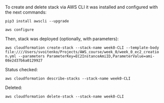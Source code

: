 To create and delete stack via AWS CLI it was installed and configured with the next commands:

`pip3 install awscli --upgrade`

`aws configure`

Then, stack was deployed (optionally, with parameters):

`aws cloudformation create-stack --stack-name week0-CLI --template-body file:////Users/svoitenko/Projects/AWS_course/week_0/week_0_ec2_creation.yml --parameters ParameterKey=EC2InstanceAmiID,ParameterValue=ami-08e2d37b6a0129927`

Status checked:

`aws cloudformation describe-stacks --stack-name week0-CLI`

Deleted:

`aws cloudformation delete-stack --stack-name week0-CLI`
